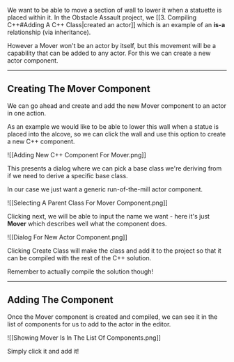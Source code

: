 We want to be able to move a section of wall to lower it when a statuette is placed within it. In the Obstacle Assault project, we [[3. Compiling C++#Adding A C++ Class|created an actor]] which is an example of an **is-a** relationship (via inheritance).

However a Mover won't be an actor by itself, but this movement will be a capability that can be added to any actor. For this we can create a new actor component.

---
## Creating The Mover Component

We can go ahead and create and add the new Mover component to an actor in one action.

As an example we would like to be able to lower this wall when a statue is placed into the alcove, so we can click the wall and use this option to create a new C++ component.

![[Adding New C++ Component For Mover.png]]

This presents a dialog where we can pick a base class we're deriving from if we need to derive a specific base class.

In our case we just want a generic run-of-the-mill actor component.

![[Selecting A Parent Class For Mover Component.png]]

Clicking next, we will be able to input the name we want - here it's just **Mover** which describes well what the component does.

![[Dialog For New Actor Component.png]]

Clicking Create Class will make the class and add it to the project so that it can be compiled with the rest of the C++ solution.

Remember to actually compile the solution though!

---
## Adding The Component

Once the Mover component is created and compiled,  we can see it in the list of components for us to add to the actor in the editor.

![[Showing Mover Is In The List Of Components.png]]

Simply click it and add it!